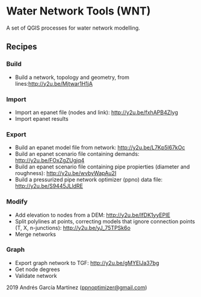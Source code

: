 # Water Network Tools (WNT)
A set of QGIS processes for water network modelling.

## Recipes
### Build
- Build a network, topology and geometry, from lines:http://y2u.be/Mjtwar1H1jA
### Import
- Import an epanet file (nodes and link): http://y2u.be/fxhAPB4ZIyg
- Import epanet results
### Export
- Build an epanet model file from network: http://y2u.be/L7Kp5l67kOc
- Build an epanet scenario file containing demands: http://y2u.be/FOxZgZUgjq4
- Build an epanet scenario file containing pipe propierties (diameter and roughness): http://y2u.be/wvbyWapAu2I
- Build a pressurized pipe network optimizer (ppno) data file: http://y2u.be/S9445JLldRE
### Modify
- Add elevation to nodes from a DEM: http://y2u.be/IfDK1yyEPIE
- Split polylines at points, correcting models that ignore connection points (T, X, n-junctions): http://y2u.be/yJ_75TPSk6o
- Merge networks
### Graph
- Export graph network to TGF: http://y2u.be/gMYElJa37bg
- Get node degrees
- Validate network

2019 Andrés García Martínez (ppnoptimizer@gmail.com)

